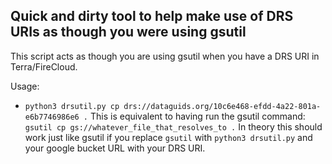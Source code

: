 ## Quick and dirty tool to help make use of DRS URIs as though you were using gsutil
This script acts as though you are using gsutil when you have a DRS URI in Terra/FireCloud. 

Usage:

* `python3 drsutil.py cp drs://dataguids.org/10c6e468-efdd-4a22-801a-e6b7746986e6 .`
   This is equivalent to having run the gsutil command: `gsutil cp gs://whatever_file_that_resolves_to .`
   In theory this should work just like gsutil if you replace `gsutil` with `python3 drsutil.py` and your google 
   bucket URL with your DRS URI.  
